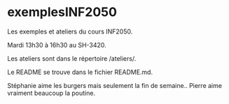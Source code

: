 # exemplesINF2050
Les exemples et ateliers du cours INF2050.

Mardi 13h30 à 16h30 au SH-3420.


Les ateliers sont dans le répertoire /ateliers/.


Le README se trouve dans le fichier README.md.

Stéphanie aime les burgers mais seulement la fin de semaine..
Pierre aime vraiment beaucoup la poutine.


